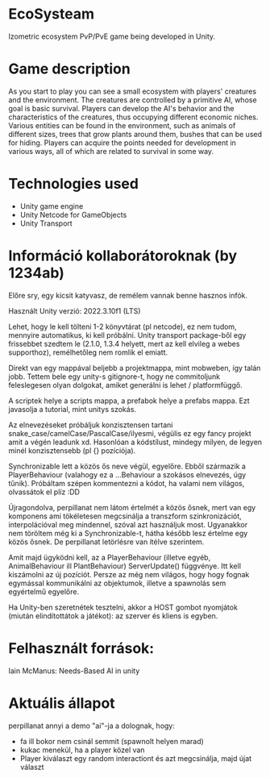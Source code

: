 # EcoSysteam

Izometric ecosystem PvP/PvE game being developed in Unity.
# Game description
As you start to play you can see a small ecosystem with players' creatures and the environment. The creatures are controlled by a primitive AI, whose goal is basic survival. Players can develop the AI's behavior and the characteristics of the creatures, thus occupying different economic niches. Various entities can be found in the environment, such as animals of different sizes, trees that grow plants around them, bushes that can be used for hiding. Players can acquire the points needed for development in various ways, all of which are related to survival in some way.
# Technologies used
* Unity game engine
* Unity Netcode for GameObjects
* Unity Transport

# Információ kollaborátoroknak (by 1234ab)

Előre sry, egy kicsit katyvasz, de remélem vannak benne hasznos infók.

Használt Unity verzió: 2022.3.10f1 (LTS)

Lehet, hogy le kell tölteni 1-2 könyvtárat (pl netcode), ez nem tudom, mennyire automatikus, ki kell próbálni. Unity transport package-ből egy frissebbet szedtem le (2.1.0, 1.3.4 helyett, mert az kell elvileg a webes supporthoz), remélhetőleg nem romlik el emiatt.

Direkt van egy mappával beljebb a projektmappa, mint mobweben, így talán jobb. Tettem bele egy unity-s gitignore-t, hogy ne commitoljunk feleslegesen olyan dolgokat, amiket generálni is lehet / platformfüggő.

A scriptek helye a scripts mappa, a prefabok helye a prefabs mappa. Ezt javasolja a tutorial, mint unitys szokás.

Az elnevezéseket próbáljuk konzisztensen tartani snake_case/camelCase/PascalCase/ilyesmi, végülis ez egy fancy projekt amit a végén leadunk xd. Hasonlóan a kódstílust, mindegy milyen, de legyen minél konzisztensebb (pl {} pozíciója).

Synchronizable lett a közös ős neve végül, egyelőre. Ebből származik a PlayerBehaviour (valahogy ez a ...Behaviour a szokásos elnevezés, úgy tűnik). Próbáltam szépen kommentezni a kódot, ha valami nem világos, olvassátok el plíz :DD

Újragondolva, perpillanat nem látom értelmét a közös ősnek, mert van egy komponens ami tökéletesen megcsinálja a transzform szinkronizációt, interpolációval meg mindennel, szóval azt használjuk most. Ugyanakkor nem töröltem még ki a Synchronizable-t, hátha később lesz értelme egy közös ősnek. De perpillanat letörlésre van ítélve szerintem.

Amit majd ügyködni kell, az a PlayerBehaviour (illetve egyéb, AnimalBehaviour ill PlantBehaviour) ServerUpdate() függvénye. Itt kell kiszámolni az új pozíciót. Persze az még nem világos, hogy hogy fognak egymással kommunikálni az objektumok, illetve a spawnolás sem egyértelmű egyelőre.

Ha Unity-ben szeretnétek tesztelni, akkor a HOST gombot nyomjátok (miután elindítottátok a játékot): az szerver és kliens is egyben.

# Felhasznált források:

Iain McManus: Needs-Based AI in unity


# Aktuális állapot

perpillanat annyi a demo "ai"-ja a dolognak, hogy:

- fa ill bokor nem csinál semmit (spawnolt helyen marad)
- kukac menekül, ha a player közel van
- Player kiválaszt egy random interactiont és azt megcsinálja, majd újat választ

